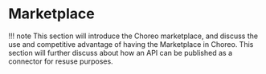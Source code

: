 # Marketplace

!!! note
    This section will introduce the Choreo marketplace, and discuss the use and competitive advantage of having the Marketplace in Choreo. 
    This section will further discuss about how an API can be published as a connector for resuse purposes. 
